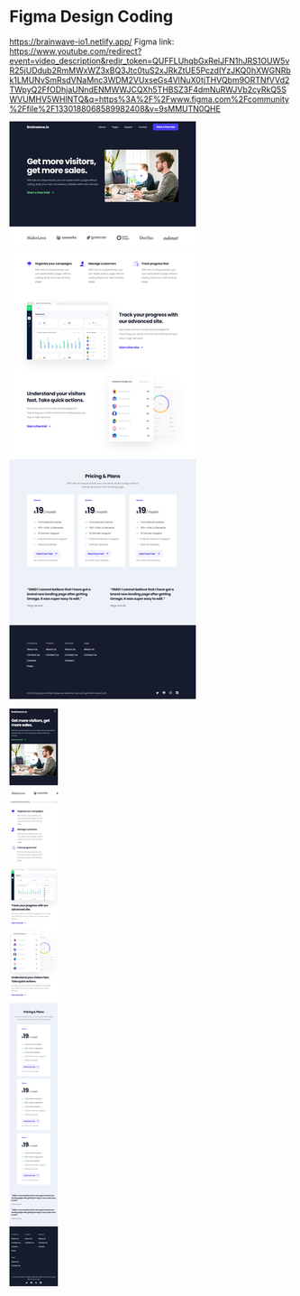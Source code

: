 # Figma Design Coding
https://brainwave-io1.netlify.app/
Figma link: https://www.youtube.com/redirect?event=video_description&redir_token=QUFFLUhqbGxRelJFN1hJRS1OUW5vR25jUDdub2RmMWxWZ3xBQ3Jtc0tuS2xJRkZtUE5PczdIYzJKQ0hXWGNRbk1LMUNvSmRsdVNaMnc3WDM2VUxseGs4VlNuX0tjTHVQbm9ORTNfVVd2TWpyQ2FfODhjaUNndENMWWJCQXh5THBSZ3F4dmNuRWJVb2cyRkQ5SWVUMHV5WHlNTQ&q=https%3A%2F%2Fwww.figma.com%2Fcommunity%2Ffile%2F1330188068589982408&v=9sMMUTN0QHE

![](1.png)

![](2.png)
